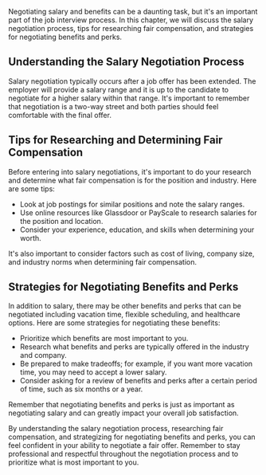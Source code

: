 
Negotiating salary and benefits can be a daunting task, but it's an important part of the job interview process. In this chapter, we will discuss the salary negotiation process, tips for researching fair compensation, and strategies for negotiating benefits and perks.

Understanding the Salary Negotiation Process
--------------------------------------------

Salary negotiation typically occurs after a job offer has been extended. The employer will provide a salary range and it is up to the candidate to negotiate for a higher salary within that range. It's important to remember that negotiation is a two-way street and both parties should feel comfortable with the final offer.

Tips for Researching and Determining Fair Compensation
------------------------------------------------------

Before entering into salary negotiations, it's important to do your research and determine what fair compensation is for the position and industry. Here are some tips:

* Look at job postings for similar positions and note the salary ranges.
* Use online resources like Glassdoor or PayScale to research salaries for the position and location.
* Consider your experience, education, and skills when determining your worth.

It's also important to consider factors such as cost of living, company size, and industry norms when determining fair compensation.

Strategies for Negotiating Benefits and Perks
---------------------------------------------

In addition to salary, there may be other benefits and perks that can be negotiated including vacation time, flexible scheduling, and healthcare options. Here are some strategies for negotiating these benefits:

* Prioritize which benefits are most important to you.
* Research what benefits and perks are typically offered in the industry and company.
* Be prepared to make tradeoffs; for example, if you want more vacation time, you may need to accept a lower salary.
* Consider asking for a review of benefits and perks after a certain period of time, such as six months or a year.

Remember that negotiating benefits and perks is just as important as negotiating salary and can greatly impact your overall job satisfaction.

By understanding the salary negotiation process, researching fair compensation, and strategizing for negotiating benefits and perks, you can feel confident in your ability to negotiate a fair offer. Remember to stay professional and respectful throughout the negotiation process and to prioritize what is most important to you.
